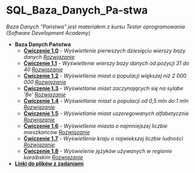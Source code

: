 # SQL_Baza_Danych_Pa-stwa

_Baza Danych "Państwa" jest materiałem z kursu Tester oprogramowania (Software Development Academy)_ 

* **Baza Danych Państwa**
  * **[Ćwiczenie 1.0](https://drive.google.com/file/d/1B7aXlpyqd9E6DwMcK-lA1FOtfqA5c1rX/view?usp=sharing)** _- Wyświetlenie pierwszych dziesięciu wierszy bazy danych_ _[Rozwiązanie](https://drive.google.com/file/d/1r-v-SCotzEv3vfp4F4XeW1d3_eARAudu/view?usp=sharing)_
  * **[Ćwiczenie 1.1](https://drive.google.com/file/d/1zRbMeirIH6eyQxL8PcXvbSTwojNMaYFy/view?usp=sharing)** _- Wyświetlenie wierszy bazy danych od pozycji 31  do 40_ _[Rozwiązanie](https://drive.google.com/file/d/1jpMju8FsTzIU9cEsnuSL_SHeiyZO04X4/view?usp=sharing)_
  * **[Ćwiczenie 1.2](https://drive.google.com/file/d/1RN0I7ZR2ATgQDCZ6Z8HDsOuvSLa_ZUri/view?usp=sharing)** _- Wyświetlenie miast o populacji większej niż 2 000 000_ _[Rozwiązanie](https://drive.google.com/file/d/1yYMrGxfEllOPeN8W5v3TIbBYbaxY7PBe/view?usp=sharing)_
  * **[Ćwiczenie 1.3](https://drive.google.com/file/d/1gClSb6T4s2yoSGlUm1lcMT9Uh0vC_cfb/view?usp=sharing)** _- Wyświetlanie miast zaczynających się na sylabe 'Be'_ _[Rozwiązanie](https://drive.google.com/file/d/1h7fuoPSEZTng5e6uHcKah1gL7yQvD9px/view?usp=sharing)_
  * **[Ćwiczenie 1.4](https://drive.google.com/file/d/13Y0LonaavITzhgVYWKUNty55pHm005iz/view?usp=sharing)** _- Wyświetlanie miast o populacji od 0,5 mln do 1 mln_ _[Rozwiązanie](https://drive.google.com/file/d/1VQwmYcfoeXK98pKPkGidIjvTVO7o9ldV/view?usp=sharing)_
  * **[Ćwiczenie 1.5](https://drive.google.com/file/d/1GDmxDxdDQ86pPa79rt0kFkYhBcshH6Ol/view?usp=sharing)** _- Wyświetlanie miast uszeregowanych alfabetycznie_ _[Rozwiązanie](https://drive.google.com/file/d/1Y4WrSb2IroUQZIkjrrM_Wmos-44nIFBc/view?usp=sharing)_
  * **[Ćwiczenie 1.6](https://drive.google.com/file/d/1u6swIl0bs5wTdbiH5TqWOOgH7HwsXeOV/view?usp=sharing)** _- Wyświetlenie miasta o najmniejszej liczbie mieszkańców_ _[Rozwiązanie](https://drive.google.com/file/d/15jRpvd6ly5IDh63sfdUPUx8dtnJTis-d/view?usp=sharing)_ 
  * **[Ćwiczenie 1.7](https://drive.google.com/file/d/1aukQ2D7zFunNnai24WlgG3tRXTKnUmVu/view?usp=sharing)** _- Wyświetlenie kraju o najwiekszej liczbie ludności_ _[Rozwiązanie](https://drive.google.com/file/d/1ruTPvZ2qYH2m0EgMvblKsopbM6NucDzN/view?usp=sharing)_
  * **[Ćwiczenie 1.8](https://drive.google.com/file/d/1WNTPozH2Ub764Pa--fThGiQV_cnb7fQj/view?usp=sharing)** _- Wyświelenie języków używanych w regionie karaibskim_ _[Rozwiązanie](https://drive.google.com/file/d/1DKTNiT_BXHmMh1uVjFUzIVK3UFLJYW-K/view?usp=sharing)_
* **[Linki do plików z zadaniami](https://github.com/Raf100cmd/KursGit/tree/master/Baza%20danych%20SQL/Baza%20Danych%20Pa%C5%84stwa)**
